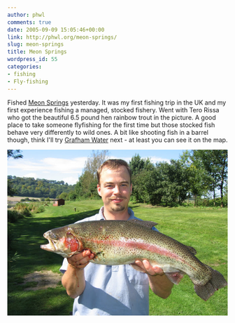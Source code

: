 ```yaml
---
author: phwl
comments: true
date: 2005-09-09 15:05:46+00:00
link: http://phwl.org/meon-springs/
slug: meon-springs
title: Meon Springs
wordpress_id: 55
categories:
- fishing
- Fly-fishing
---
```


Fished [Meon Springs](http://www.meonsprings.com) yesterday. It was my first fishing trip in the UK and my first experience fishing a managed, stocked fishery. Went with Tero Rissa who got the beautiful 6.5 pound hen rainbow trout in the picture. A good place to take someone flyfishing for the first time but those stocked fish behave very differently to wild ones. A bit like shooting fish in a barrel though, think I'll try [Grafham Water](http://www.gwffa-grafham.co.uk/grafham.htm) next - at least you can see it on the map.

[![Tero05](/assets/images/2005/09/Tero05.jpg)](/assets/images/2005/09/Tero05.jpg)
